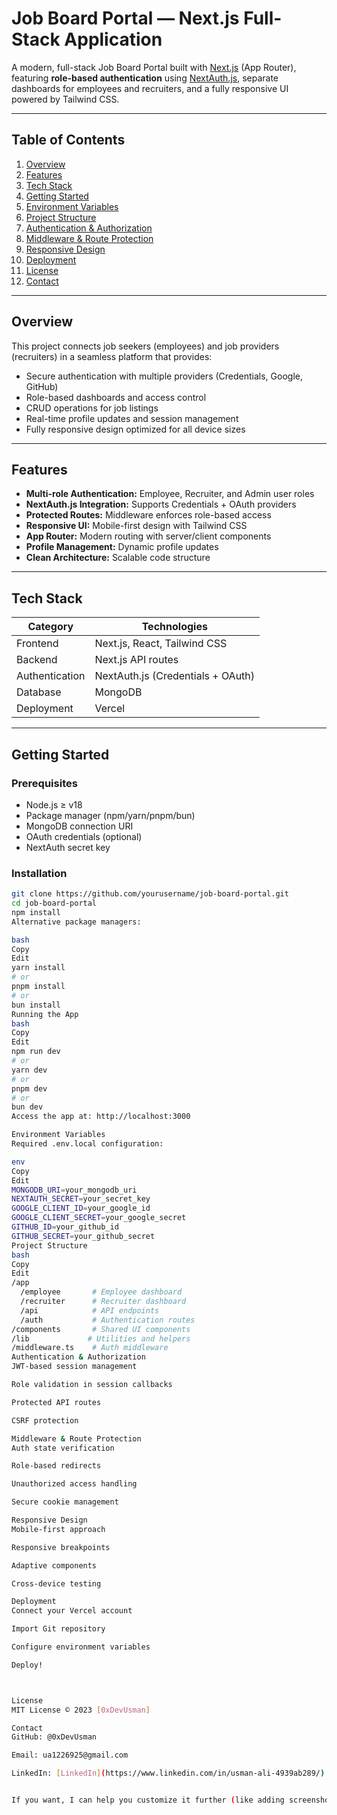 # Job Board Portal — Next.js Full-Stack Application

A modern, full-stack Job Board Portal built with [Next.js](https://nextjs.org/) (App Router), featuring **role-based authentication** using [NextAuth.js](https://next-auth.js.org/), separate dashboards for employees and recruiters, and a fully responsive UI powered by Tailwind CSS.

---

## Table of Contents

1. [Overview](#overview)
2. [Features](#features)
3. [Tech Stack](#tech-stack)
4. [Getting Started](#getting-started)
5. [Environment Variables](#environment-variables)
6. [Project Structure](#project-structure)
7. [Authentication & Authorization](#authentication--authorization)
8. [Middleware & Route Protection](#middleware--route-protection)
9. [Responsive Design](#responsive-design)
10. [Deployment](#deployment)
11. [License](#license)
12. [Contact](#contact)

---

## Overview

This project connects job seekers (employees) and job providers (recruiters) in a seamless platform that provides:

- Secure authentication with multiple providers (Credentials, Google, GitHub)
- Role-based dashboards and access control
- CRUD operations for job listings
- Real-time profile updates and session management
- Fully responsive design optimized for all device sizes

---

## Features

- **Multi-role Authentication:** Employee, Recruiter, and Admin user roles
- **NextAuth.js Integration:** Supports Credentials + OAuth providers
- **Protected Routes:** Middleware enforces role-based access
- **Responsive UI:** Mobile-first design with Tailwind CSS
- **App Router:** Modern routing with server/client components
- **Profile Management:** Dynamic profile updates
- **Clean Architecture:** Scalable code structure

---

## Tech Stack

| Category       | Technologies                      |
| -------------- | --------------------------------- |
| Frontend       | Next.js, React, Tailwind CSS      |
| Backend        | Next.js API routes                |
| Authentication | NextAuth.js (Credentials + OAuth) |
| Database       | MongoDB                           |
| Deployment     | Vercel                            |

---

## Getting Started

### Prerequisites

- Node.js ≥ v18
- Package manager (npm/yarn/pnpm/bun)
- MongoDB connection URI
- OAuth credentials (optional)
- NextAuth secret key

### Installation

```bash
git clone https://github.com/yourusername/job-board-portal.git
cd job-board-portal
npm install
Alternative package managers:

bash
Copy
Edit
yarn install
# or
pnpm install
# or
bun install
Running the App
bash
Copy
Edit
npm run dev
# or
yarn dev
# or
pnpm dev
# or
bun dev
Access the app at: http://localhost:3000

Environment Variables
Required .env.local configuration:

env
Copy
Edit
MONGODB_URI=your_mongodb_uri
NEXTAUTH_SECRET=your_secret_key
GOOGLE_CLIENT_ID=your_google_id
GOOGLE_CLIENT_SECRET=your_google_secret
GITHUB_ID=your_github_id
GITHUB_SECRET=your_github_secret
Project Structure
bash
Copy
Edit
/app
  /employee       # Employee dashboard
  /recruiter      # Recruiter dashboard
  /api            # API endpoints
  /auth           # Authentication routes
/components       # Shared UI components
/lib             # Utilities and helpers
/middleware.ts    # Auth middleware
Authentication & Authorization
JWT-based session management

Role validation in session callbacks

Protected API routes

CSRF protection

Middleware & Route Protection
Auth state verification

Role-based redirects

Unauthorized access handling

Secure cookie management

Responsive Design
Mobile-first approach

Responsive breakpoints

Adaptive components

Cross-device testing

Deployment
Connect your Vercel account

Import Git repository

Configure environment variables

Deploy!



License
MIT License © 2023 [0xDevUsman]

Contact
GitHub: @0xDevUsman

Email: ua1226925@gmail.com

LinkedIn: [LinkedIn](https://www.linkedin.com/in/usman-ali-4939ab289/)


If you want, I can help you customize it further (like adding screenshots, badges, or a demo link). Just let me know!

```

